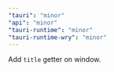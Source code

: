 ```yaml
---
"tauri": "minor"
"api": "minor"
"tauri-runtime": "minor"
"tauri-runtime-wry": "minor"
---
```


Add `title` getter on window.
